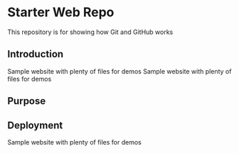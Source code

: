 # Starter Web Repo

This repository is for showing how Git and GitHub works

## Introduction

Sample website with plenty of files for demos
Sample website with plenty of files for demos

## Purpose

## Deployment

Sample website with plenty of files for demos
